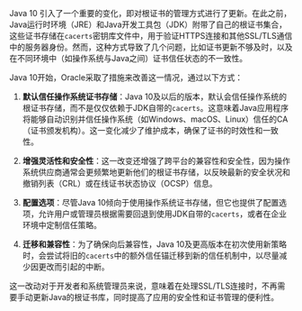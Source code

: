 Java 10 引入了一个重要的变化，即对根证书的管理方式进行了更新。在此之前，Java运行时环境（JRE）和Java开发工具包（JDK）附带了自己的根证书集合，这些证书存储在`cacerts`密钥库文件中，用于验证HTTPS连接和其他SSL/TLS通信中的服务器身份。然而，这种方式导致了几个问题，比如证书更新不够及时，以及在不同环境中（如操作系统与Java之间）证书信任状态的不一致性。

Java 10开始，Oracle采取了措施来改善这一情况，通过以下方式：

1. **默认信任操作系统证书存储**：Java 10及以后的版本，默认会信任操作系统的根证书存储，而不是仅仅依赖于JDK自带的`cacerts`。这意味着Java应用程序将能够自动识别并信任操作系统（如Windows、macOS、Linux）信任的CA（证书颁发机构）。这一变化减少了维护成本，确保了证书的时效性和一致性。
    
2. **增强灵活性和安全性**：这一改变还增强了跨平台的兼容性和安全性，因为操作系统供应商通常会更频繁地更新他们的根证书存储，以反映最新的安全状况和撤销列表（CRL）或在线证书状态协议（OCSP）信息。
    
3. **配置选项**：尽管Java 10倾向于使用操作系统证书存储，但它也提供了配置选项，允许用户或管理员根据需要回退到使用JDK自带的`cacerts`，或者在企业环境中定制信任策略。
    
4. **迁移和兼容性**：为了确保向后兼容性，Java 10及更高版本在初次使用新策略时，会尝试将旧的`cacerts`中的额外信任锚迁移到新的信任机制中，以尽量减少因更改而引起的中断。
    

这一改动对于开发者和系统管理员来说，意味着在处理SSL/TLS连接时，不再需要手动更新Java的根证书库，同时提高了应用的安全性和证书管理的便利性。